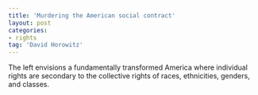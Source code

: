```yaml
---
title: 'Murdering the American social contract'
layout: post
categories:
- rights
tag: 'David Horowitz'
---
```


The left envisions a fundamentally transformed America where individual rights are secondary to the collective rights of races, ethnicities, genders, and classes.